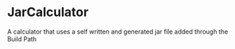 # JarCalculator
A calculator that uses a self written and generated jar file added through the Build Path
